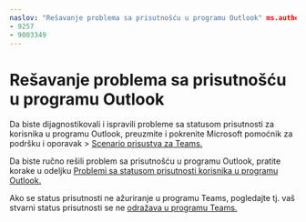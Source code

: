 ```yaml
---
naslov: "Rešavanje problema sa prisutnošću u programu Outlook" ms.author: pebaum autor: pebaum manager: scotv ms.date: 04/8/2021 ms.audience: Admin ms.topic: article ms.service: o365-administration ROBOTS: NOINDEX, NOFOLLOW localization_priority: Prioritet ms.collection: Adm_O365 ms.custom: (
- 9257
- 9003349
---
```


# <a name="troubleshoot-presence-issues-in-outlook"></a>Rešavanje problema sa prisutnošću u programu Outlook

Da biste dijagnostikovali i ispravili probleme sa statusom prisutnosti za korisnika u programu Outlook, preuzmite i pokrenite Microsoft pomoćnik za podršku i oporavak > [Scenario prisustva za Teams.](https://aka.ms/SaRA-TeamsPresenceScenario)

Da biste ručno rešili problem sa prisutnošću u programu Outlook, pratite korake u odeljku [Problemi sa statusom prisutnosti korisnika u programu Outlook.](https://docs.microsoft.com/microsoftteams/troubleshoot/teams-im-presence/issues-with-presence-in-outlook)

Ako se status prisutnosti ne ažuriranje u programu Teams, pogledajte tj. vaš stvarni status prisutnosti se ne [odražava u programu Teams.](https://docs.microsoft.com/microsoftteams/troubleshoot/teams-im-presence/presence-not-show-actual-status)
